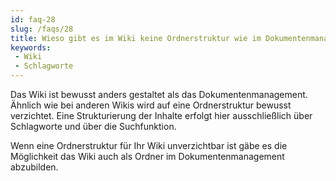 ```yaml
---
id: faq-28
slug: /faqs/28
title: Wieso gibt es im Wiki keine Ordnerstruktur wie im Dokumentenmanagement
keywords:
 - Wiki
 - Schlagworte
---
```

Das Wiki ist bewusst anders gestaltet als das Dokumentenmanagement. Ähnlich wie bei anderen Wikis wird auf eine Ordnerstruktur bewusst verzichtet. Eine Strukturierung der Inhalte erfolgt hier ausschließlich über Schlagworte und über die Suchfunktion.

Wenn eine Ordnerstruktur für Ihr Wiki unverzichtbar ist gäbe es die Möglichkeit das Wiki auch als Ordner im Dokumentenmanagement abzubilden.
